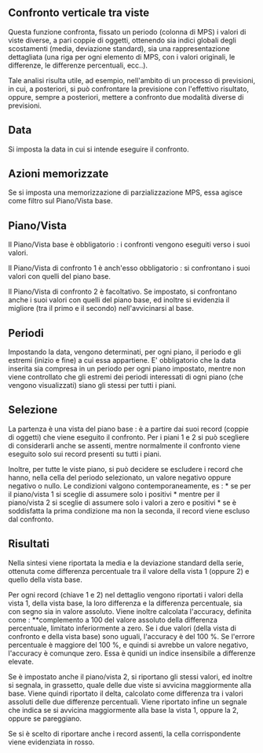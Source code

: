 ## Confronto verticale tra viste
Questa funzione confronta, fissato un periodo (colonna di MPS) i valori di viste diverse, a pari coppie di oggetti, ottenendo sia indici globali degli scostamenti (media, deviazione standard), sia una rappresentazione dettagliata (una riga per ogni elemento di MPS, con i valori originali, le differenze, le differenze percentuali, ecc..).

Tale analisi risulta utile, ad esempio, nell'ambito di un processo di previsioni, in cui, a posteriori, si può confrontare la previsione con l'effettivo risultato, oppure, sempre a posteriori, mettere a confronto due modalità diverse di previsioni.

## Data
Si imposta la data in cui si intende eseguire il confronto.

## Azioni memorizzate
Se si imposta una memorizzazione di parzializzazione MPS, essa agisce come filtro sul Piano/Vista base.

## Piano/Vista
Il Piano/Vista base è obbligatorio :  i confronti vengono eseguiti verso i suoi valori.

Il Piano/Vista di confronto 1 è anch'esso obbligatorio :  si confrontano i suoi valori con quelli del piano base.

Il Piano/Vista di confronto 2 è facoltativo. Se impostato, si confrontano anche i suoi valori con quelli del piano base, ed inoltre si evidenzia il migliore (tra il primo e il secondo) nell'avvicinarsi al base.

## Periodi
Impostando la data, vengono determinati, per ogni piano, il periodo e gli estremi (inizio e fine) a cui essa appartiene.
E' obbligatorio che la data inserita sia compresa in un periodo per ogni piano impostato, mentre non viene controllato che gli estremi dei periodi interessati di ogni piano (che vengono visualizzati) siano gli stessi per tutti i piani.

## Selezione
La partenza è una vista del piano base :  è a partire dai suoi record (coppie di oggetti) che viene eseguito il confronto.
Per i piani 1 e 2 si può scegliere di considerarli anche se assenti, mentre normalmente il confronto viene eseguito solo sui record presenti su tutti i piani.

Inoltre, per tutte le viste piano, si può decidere se escludere i record che hanno, nella cella del periodo selezionato, un valore negativo oppure negativo o nullo. Le condizioni valgono contemporaneamente, es : 
 \* se per il piano/vista 1 si sceglie di assumere solo i positivi
 \* mentre per il piano/vista 2 si sceglie di assumere solo i valori a zero e positivi
 \* se è soddisfatta la prima condizione ma non la seconda, il record viene escluso dal confronto.

## Risultati
Nella sintesi viene riportata la media e la deviazione standard della serie, ottenuta come differenza percentuale tra il valore della vista 1 (oppure 2) e quello della vista base.

Per ogni record (chiave 1 e 2) nel dettaglio vengono riportati i valori della vista 1, della vista base, la loro differenza e la differenza percentuale, sia con segno sia in valore assoluto.
Viene inoltre calcolata l'accuracy, definita come  : **complemento a 100 del valore assoluto della differenza percentuale, limitato inferiormente a zero.
Se i due valori (della vista di confronto e della vista base) sono uguali, l'accuracy è del 100 %. Se l'errore percentuale è maggiore del 100 %, e quindi si avrebbe un valore negativo, l'accuracy è comunque zero. Essa è qunidi un indice insensibile a differenze elevate.

Se è impostato anche il piano/vista 2, si riportano gli stessi valori, ed inoltre si segnala, in grassetto, quale delle due viste si avvicina maggiormente alla base.
Viene quindi riportato il delta, calcolato come differenza tra i valori assoluti delle  due differenze percentuali.
Viene riportato infine un segnale che indica se si avvicina maggiormente alla base la vista 1, oppure la 2, oppure se pareggiano.

Se si è scelto di riportare anche i record assenti, la cella corrispondente viene evidenziata in rosso.
